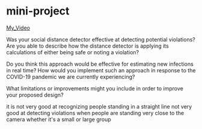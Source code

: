 # mini-project

[My_Video](https://youtu.be/WvwwMrgAgHQ)

Was your social distance detector effective at detecting potential violations? Are you able to describe how the distance detector is applying its calculations of either being safe or noting a violation?




Do you think this approach would be effective for estimating new infections in real time? How would you implement such an approach in response to the COVID-19 pandemic we are currently experiencing?




What limitations or improvements might you include in order to improve your proposed design?

it is not very good at recognizing people standing in a straight line
not very good at detecting violations when people are standing very close to the camera whether it's a small or large group
